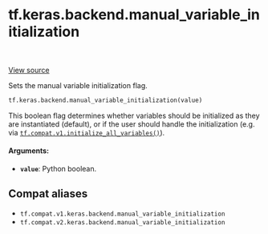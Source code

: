<div itemscope itemtype="http://developers.google.com/ReferenceObject">
<meta itemprop="name" content="tf.keras.backend.manual_variable_initialization" />
<meta itemprop="path" content="Stable" />
</div>

# tf.keras.backend.manual_variable_initialization

<!-- Insert buttons and diff -->

<table class="tfo-notebook-buttons tfo-api" align="left">
</table>

<a target="_blank" href="/code/stable/tensorflow/python/keras/backend.py">View source</a>



Sets the manual variable initialization flag.

``` python
tf.keras.backend.manual_variable_initialization(value)
```



<!-- Placeholder for "Used in" -->

This boolean flag determines whether
variables should be initialized
as they are instantiated (default), or if
the user should handle the initialization
(e.g. via <a href="../../../tf/compat/v1/initialize_all_variables.md"><code>tf.compat.v1.initialize_all_variables()</code></a>).

#### Arguments:


* <b>`value`</b>: Python boolean.

## Compat aliases

* `tf.compat.v1.keras.backend.manual_variable_initialization`
* `tf.compat.v2.keras.backend.manual_variable_initialization`

